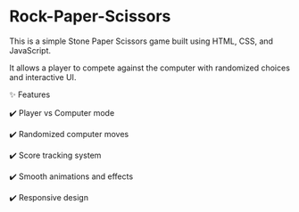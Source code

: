 # Rock-Paper-Scissors

This is a simple Stone Paper Scissors game built using HTML, CSS, and JavaScript.

It allows a player to compete against the computer with randomized choices and interactive UI.

✨ Features

✔️ Player vs Computer mode

✔️ Randomized computer moves

✔️ Score tracking system

✔️ Smooth animations and effects

✔️ Responsive design
